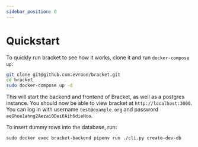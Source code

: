 ```yaml
---
sidebar_position: 0
---
```


# Quickstart

To quickly run bracket to see how it works, clone it and run `docker-compose up`:

```bash
git clone git@github.com:evroon/bracket.git
cd bracket
sudo docker-compose up -d
```

This will start the backend and frontend of Bracket, as well as a postgres instance. You should now
be able to view bracket at `http://localhost:3000`. You can log in with username `test@example.org`
and password `aeGhoe1ahng2Aezai0Dei6Aih6dieHoo`.

To insert dummy rows into the database, run:

```shell
sudo docker exec bracket-backend pipenv run ./cli.py create-dev-db
```
